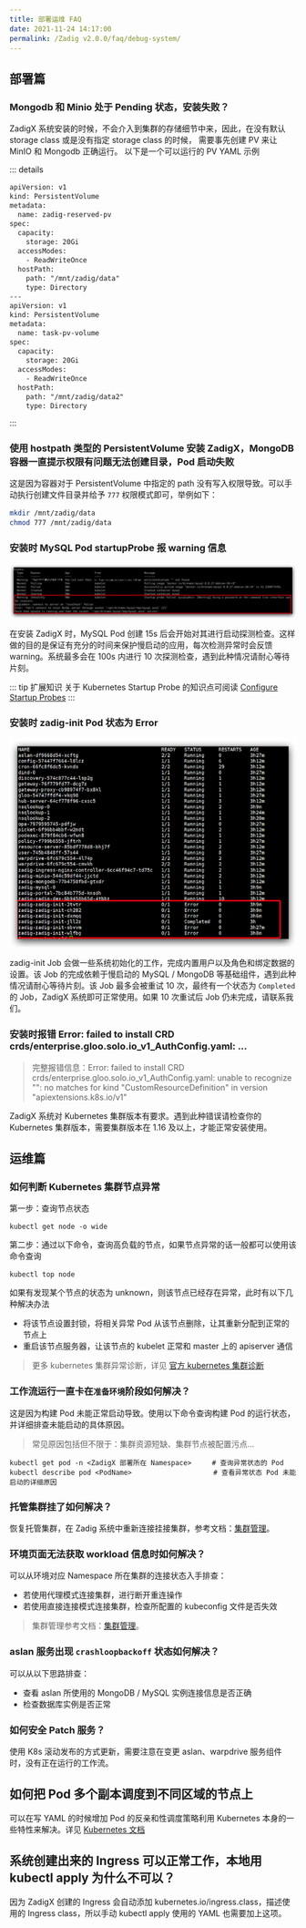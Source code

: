 ```yaml
---
title: 部署运维 FAQ
date: 2021-11-24 14:17:00
permalink: /Zadig v2.0.0/faq/debug-system/
---
```


## 部署篇

### Mongodb 和 Minio 处于 Pending 状态，安装失败？

ZadigX 系统安装的时候，不会介入到集群的存储细节中来，因此，在没有默认 storage class 或是没有指定 storage
class 的时候， 需要事先创建 PV 来让 MinIO 和 Mongodb 正确运行。 以下是一个可以运行的 PV YAML 示例

::: details
```
apiVersion: v1
kind: PersistentVolume
metadata:
  name: zadig-reserved-pv
spec:
  capacity:
    storage: 20Gi
  accessModes:
    - ReadWriteOnce
  hostPath:
    path: "/mnt/zadig/data"
    type: Directory
---
apiVersion: v1
kind: PersistentVolume
metadata:
  name: task-pv-volume
spec:
  capacity:
    storage: 20Gi
  accessModes:
    - ReadWriteOnce
  hostPath:
    path: "/mnt/zadig/data2"
    type: Directory
```
:::

### 使用 hostpath 类型的 PersistentVolume 安装 ZadigX，MongoDB 容器一直提示权限有问题无法创建目录，Pod 启动失败

这是因为容器对于 PersistentVolume 中指定的 path 没有写入权限导致。可以手动执行创建文件目录并给予 `777` 权限模式即可，举例如下：

```bash
mkdir /mnt/zadig/data
chmod 777 /mnt/zadig/data
```

### 安装时 MySQL Pod startupProbe 报 warning 信息

![mysql_pod_startup_probe_warning](../../_images/mysql_pod_startup_probe_warning.png)

在安装 ZadigX 时，MySQL Pod 创建 15s 后会开始对其进行启动探测检查。这样做的目的是保证有充分的时间来保护慢启动的应用，每次检测异常时会反馈 warning。系统最多会在 100s 内进行 10 次探测检查，遇到此种情况请耐心等待片刻。

::: tip 扩展知识
关于 Kubernetes Startup Probe 的知识点可阅读 [Configure Startup Probes](https://kubernetes.io/docs/tasks/configure-pod-container/configure-liveness-readiness-startup-probes)
:::

### 安装时 zadig-init Pod 状态为 Error

![zadig_init_job_error](../../_images/zadig_init_job_error.png)

zadig-init Job 会做一些系统初始化的工作，完成内置用户以及角色和绑定数据的设置。该 Job 的完成依赖于慢启动的 MySQL / MongoDB 等基础组件，遇到此种情况请耐心等待片刻。该 Job 最多会被重试 10 次，最终有一个状态为 `Completed` 的 Job，ZadigX 系统即可正常使用。如果 10 次重试后 Job 仍未完成，请联系我们。

### 安装时报错 Error: failed to install CRD crds/enterprise.gloo.solo.io_v1_AuthConfig.yaml: ...
> 完整报错信息：Error: failed to install CRD crds/enterprise.gloo.solo.io_v1_AuthConfig.yaml: unable to recognize "": no matches for kind "CustomResourceDefinition" in version "apiextensions.k8s.io/v1"

ZadigX 系统对 Kubernetes 集群版本有要求。遇到此种错误请检查你的 Kubernetes 集群版本，需要集群版本在 1.16 及以上，才能正常安装使用。

## 运维篇

### 如何判断 Kubernetes 集群节点异常

第一步：查询节点状态

```
kubectl get node -o wide
```

第二步：通过以下命令，查询高负载的节点，如果节点异常的话一般都可以使用该命令查询
```
kubectl top node
```

如果有发现某个节点的状态为 unknown，则该节点已经存在异常，此时有以下几种解决办法
- 将该节点设置封锁，将相关异常 Pod 从该节点删除，让其重新分配到正常的节点上
- 重启该节点服务器，让该节点的 kubelet 正常和 master 上的 apiserver 通信

> 更多 kubernetes 集群异常诊断，详见 [官方 kubernetes 集群诊断](https://kubernetes.io/docs/tasks/debug-application-cluster/debug-cluster/)

### 工作流运行一直卡在`准备环境`阶段如何解决？

这是因为构建 Pod 未能正常启动导致。使用以下命令查询构建 Pod 的运行状态，并详细排查未能启动的具体原因。

> 常见原因包括但不限于：集群资源短缺、集群节点被配置污点...

```
kubectl get pod -n <ZadigX 部署所在 Namespace>     # 查询异常状态的 Pod
kubectl describe pod <PodName>                    # 查看异常状态 Pod 未能启动的详细原因
```

### 托管集群挂了如何解决？

恢复托管集群，在 Zadig 系统中重新连接挂接集群，参考文档：[集群管理](/Zadig%20v2.0.0/pages/cluster_manage/)。

### 环境页面无法获取 workload 信息时如何解决？
可以从环境对应 Namespace 所在集群的连接状态入手排查：

- 若使用代理模式连接集群，进行断开重连操作
- 若使用直接连接模式连接集群，检查所配置的 kubeconfig 文件是否失效

> 集群管理参考文档：[集群管理](/Zadig%20v2.0.0/pages/cluster_manage/)。

### aslan 服务出现 `crashloopbackoff` 状态如何解决？

可以从以下思路排查：
- 查看 aslan 所使用的 MongoDB / MySQL 实例连接信息是否正确
- 检查数据库实例是否正常

### 如何安全 Patch 服务？

使用 K8s 滚动发布的方式更新，需要注意在变更 aslan、warpdrive 服务组件时，没有正在运行的工作流。

## 如何把 Pod 多个副本调度到不同区域的节点上

可以在写 YAML 的时候增加 Pod 的反亲和性调度策略利用 Kubernetes 本身的一些特性来解决。详见 [Kubernetes 文档](https://kubernetes.io/zh/docs/concepts/scheduling-eviction/assign-pod-node/)

## 系统创建出来的 Ingress 可以正常工作，本地用 kubectl apply 为什么不可以？

因为 ZadigX 创建的 Ingress 会自动添加 kubernetes.io/ingress.class，描述使用的 Ingress class，所以手动 kubectl apply 使用的 YAML 也需要加上这项。


